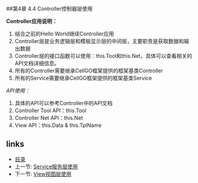 ##第4章 4.4 Controller控制器层使用

**Controller应用说明：**

 1. 结合之前的Hello World继续Controller应用
 2. Controller层是业务逻辑层和模板显示层的中间层，主要职责是获取数据和输出数据
 3. Controller层的接口函数可以使用：this.Tool和this.Net，具体可以查看相关的API文档详细信息。
 4. 所有的Controller需要继承CellGO框架提供的框架基类Controller
 5. 所有的Service需要继承CellGO框架提供的框架基类Service
 
*API使用：*

 1. 具体的API可以参考Controller中的API文档
 2. Controller Tool API：this.Tool
 3. Controller Net API：this.Net
 4. View API：this.Data & this.TplName

## links
  * [目录](<preface.md>)
  * 上一节: [Service服务层使用](<04.3.md>)
  * 下一节: [View视图层使用](<04.5.md>)


